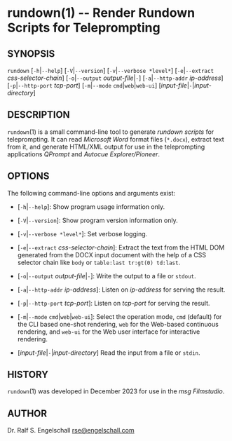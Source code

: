 
# rundown(1) -- Render Rundown Scripts for Teleprompting

## SYNOPSIS

`rundown`
\[`-h`|`--help`\]
\[`-V`|`--version`\]
\[`-v`|`--verbose *level*`\]
\[`-e`|`--extract` *css-selector-chain*\]
\[`-o`|`--output` *output-file*|`-`]
\[`-a`|`--http-addr` *ip-address*\]
\[`-p`|`--http-port` *tcp-port*\]
\[`-m`|`--mode` `cmd`|`web`|`web-ui`\]
\[*input-file*|`-`|*input-directory*\]

## DESCRIPTION

`rundown`(1) is a small command-line tool to generate *rundown scripts*
for teleprompting. It can read *Microsoft Word* format files (`*.docx`),
extract text from it, and generate HTML/XML output for use in the
teleprompting applications *QPrompt* and *Autocue Explorer/Pioneer*.

## OPTIONS

The following command-line options and arguments exist:

- \[`-h`|`--help`\]:
  Show program usage information only.

- \[`-V`|`--version`\]:
  Show program version information only.

- \[`-v`|`--verbose *level*`\]:
  Set verbose logging.

- \[`-e`|`--extract` *css-selector-chain*\]:
  Extract the text from the HTML DOM generated from the DOCX input
  document with the help of a CSS selector chain like `body` or
  `table:last tr:gt(0) td:last`.

- \[`-o`|`--output` *output-file*|`-`\]:
  Write the output to a file or `stdout`.

- \[`-a`|`--http-addr` *ip-address*\]:
  Listen on *ip-address* for serving the result.

- \[`-p`|`--http-port` *tcp-port*\]:
  Listen on *tcp-port* for serving the result.

- \[`-m`|`--mode` `cmd`|`web`|`web-ui`\]:
  Select the operation mode, `cmd` (default) for the CLI based
  one-shot rendering, `web` for the Web-based continuous rendering,
  and `web-ui` for the Web user interface for interactive rendering.

- \[*input-file*|`-`|*input-directory*\]
  Read the input from a file or `stdin`.

## HISTORY

`rundown`(1) was developed in December 2023 for use in the *msg Filmstudio*.

## AUTHOR

Dr. Ralf S. Engelschall <rse@engelschall.com>

